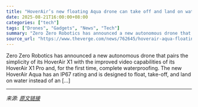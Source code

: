 ```yaml
---
title: "HoverAir’s new floating Aqua drone can take off and land on water"
date: 2025-08-21T16:00:00+08:00
categories: ["tech"]
tags: ["Drones", "Gadgets", "News", "Tech"]
summary: "Zero Zero Robotics has announced a new autonomous drone that pairs the simplicity of its HoverAir X1 with the improved video capabilities of its HoverAir X1 Pro and, for the first time, complete water"
source_url: "https://www.theverge.com/news/762645/hoverair-aqua-floating-4k-drone-lighthouse-tracking"
---
```


Zero Zero Robotics has announced a new autonomous drone that pairs the simplicity of its HoverAir X1 with the improved video capabilities of its HoverAir X1 Pro and, for the first time, complete waterproofing. The new HoverAir Aqua has an IP67 rating and is designed to float, take-off, and land on water instead of an [&#8230;]

---

*来源: [原文链接](https://www.theverge.com/news/762645/hoverair-aqua-floating-4k-drone-lighthouse-tracking)*
